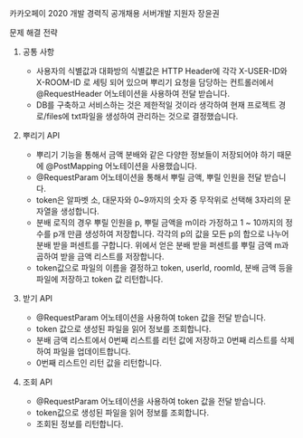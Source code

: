 
카카오페이 2020 개발 경력직 공개채용 서버개발
			지원자 장윤권
						
						
문제 해결 전략

1. 공통 사항
	- 사용자의 식별값과 대화방의 식별값은 HTTP Header에 각각 X-USER-ID와 X-ROOM-ID 로 세팅 되어 있으며 뿌리기 요청을 담당하는 컨트롤러에서
		@RequestHeader 어노테이션을 사용하여 전달 받습니다.
	- DB를 구축하고 서비스하는 것은 제한적일 것이라 생각하여 현재 프로젝트 경로/files에  txt파일을 생성하여 관리하는 것으로 결정했습니다.
		
2. 뿌리기 API
	- 뿌리기 기능을 통해서 금액 분배와 같은 다양한 정보들이 저장되어야 하기 때문에 @PostMapping 어노테이션을 사용했습니다.
	- @RequestParam 어노테이션을 통해서 뿌릴 금액, 뿌릴 인원을 전달 받습니다.
	- token은 알파벳 소, 대문자와 0~9까지의 숫자 중 무작위로 선택해 3자리의 문자열을 생성합니다.
	- 분배 로직의 경우 뿌릴 인원을 p, 뿌릴 금액을 m이라 가정하고 1 ~ 10까지의 정수를 p개 만큼 생성하여 저장합니다.
		  각각의 p의 값을 모든 p의 합으로 나누어 분배 받을 퍼센트를 구합니다.
		  위에서 얻은 분배 받을 퍼센트를 뿌릴 금액 m과 곱하여 받을 금액 리스트를 저장합니다.
	- token값으로 파일의 이름을 결정하고 token, userId, roomId, 분배 금액 등을 파일에 저장하고 token 값 리턴합니다.
	
3. 받기 API
	- @RequestParam 어노테이션을 사용하여 token 값을 전달 받습니다.
	- token 값으로 생성된 파일을 읽어 정보를 조회합니다.
	- 분배 금액 리스트에서 0번째 리스트를 리턴 값에 저장하고 0번째 리스트를 삭제하여 파일을 업데이트합니다.
	- 0번째 리스트인 리턴 값을 리턴합니다.
	
4. 조회 API
	- @RequestParam 어노테이션을 사용하여 token 값을 전달 받습니다.
	- token값으로 생성된 파일을 읽어 정보를 조회합니다.
	- 조회된 정보를 리턴합니다.
